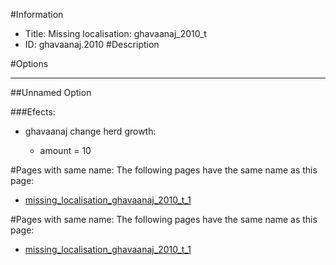 #Information
 - Title: Missing localisation: ghavaanaj_2010_t
 - ID: ghavaanaj.2010
#Description

#Options

___
##Unnamed Option

###Efects:<ul><li>ghavaanaj change herd growth:</li><ul><li>amount = 10</li></ul></ul>


#Pages with same name:
The following pages have the same name as this page:
 - [missing_localisation_ghavaanaj_2010_t_1](missing_localisation_ghavaanaj_2010_t_1.md)


#Pages with same name:
The following pages have the same name as this page:
 - [missing_localisation_ghavaanaj_2010_t_1](missing_localisation_ghavaanaj_2010_t_1.md)
